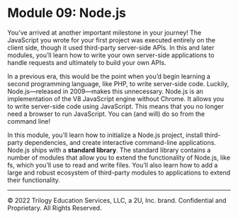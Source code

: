 # Module 09: Node.js
You’ve arrived at another important milestone in your journey! The JavaScript you wrote for your first project was executed entirely on the client side, though it used third-party server-side APIs. In this and later modules, you’ll learn how to write your own server-side applications to handle requests and ultimately to build your own APIs.

In a previous era, this would be the point when you’d begin learning a second programming language, like PHP, to write server-side code. Luckily, Node.js—released in 2009—makes this unnecessary. Node.js is an implementation of the V8 JavaScript engine without Chrome. It allows you to write server-side code using JavaScript. This means that you no longer need a browser to run JavaScript. You can (and will) do so from the command line!

In this module, you’ll learn how to initialize a Node.js project, install third-party dependencies, and create interactive command-line applications. Node.js ships with a **standard library**. The standard library contains a number of modules that allow you to extend the functionality of Node.js, like fs, which you’ll use to read and write files. You’ll also learn how to add a large and robust ecosystem of third-party modules to applications to extend their functionality.

---
© 2022 Trilogy Education Services, LLC, a 2U, Inc. brand. Confidential and Proprietary. All Rights Reserved.
